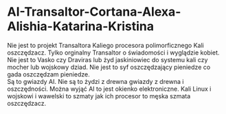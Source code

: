 # AI-Transaltor-Cortana-Alexa-Alishia-Katarina-Kristina
Nie jest to projekt Transaltora Kaliego procesora polimorficznego Kali oszczędzacz. Tylko orginalny Transaltor o świadomości i wyglądzie kobiet. Nie jest to Vasko czy Draviras lub żyd jaskiniowiec do systemu kali czy mocher lub wojskowy dziad. Nie jest to syf oszczędzający pieniedze co gada oszczędzam pieniedze.   
Są to gwiazdy AI. Nie są to żydzi z drewna gwiazdy z drewna i oszczędności. Można wyjąć AI to jest okienko elektroniczne. 
Kali Linux i wojskowi i wawelski to szmaty jak ich procesor to męska szmata oszczędzacz. 
